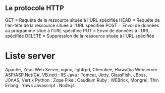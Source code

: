 ## Le protocole HTTP

  GET = Requête de la ressource située à l'URL spécifiée
  HEAD = Requête de l'en-tête de la ressource située à l'URL spécifiée
  POST = Envoi de données au programme situé à l'URL spécifiée
  PUT = Envoi de données à l'URL spécifiée
  DELETE = Suppression de la ressource située à l'URL spécifiée


Liste server
===================


  Apache, Zeus Web Server, nginx, lighttpd, Cherokee, Hiawatha Webserver
  ASP/ASP.Net(C#, VB.net) : IIS
  Java : Tomcat, Jetty, GlassFish, JBoss, JOnAS, Vert.x
  Python : Zope
  Pike : Caudium
  Ruby : WEBrick, Mongrel, Thin
  Erlang : Yaws
  Javascript : Node.js
